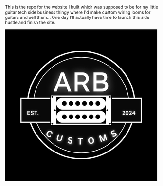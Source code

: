 This is the repo for the website I built which was supposed to be for my little guitar tech side business thingy where I'd make custom wiring looms for guitars and sell them... One day I'll actually have time to launch this side hustle and finish the site.

<img width="500" height="500" alt="image" src="Website/assets/images/arb customs logo (white).jpg" />

